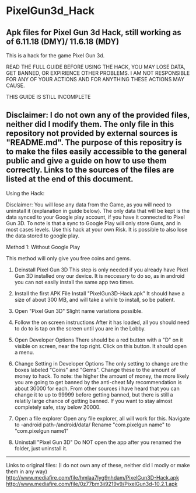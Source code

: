 # PixelGun3d_Hack
Apk files for Pixel Gun 3d Hack, still working as of 6.11.18 (DMY)/ 11.6.18 (MDY)
-------------------------------------------------------------------------------------------
This is a hack for the game Pixel Gun 3d. 

READ THE FULL GUIDE BEFORE USING THE HACK, YOU MAY LOSE DATA, GET BANNED, OR EXPIRIENCE OTHER PROBLEMS.
I AM NOT RESPONSIBLE FOR ANY OF YOUR ACTIONS AND FOR ANYTHING THESE ACTIONS MAY CAUSE.

THIS GUIDE IS STILL INCOMPLETE

Disclaimer: I do not own any of the provided files, neither did I modify them. The only file in this repository not provided by external sources is "README.md". The purpose of this repositry is to make the files easily accessible to the general public and give a guide on how to  use them correctly. Links to the sources of the files are listed at the end of this document. 
-------------------------------------------------------------------------------------------
Using the Hack:

Disclaimer: You will lose any data from the Game, as you will need to uninstall it (explanation in guide below). The only data that will be kept is the data synced to your Google play account, if you have it connected to Pixel Gun 3D. To note is that a sync to Google Play will only store Guns, and in most cases levels. Use this hack at your own Risk. It is possible to also lose the data stored to google play.

Method 1: 
Without Google Play

This method will only give you free coins and gems.

1. Deinstall Pixel Gun 3D
    This step is only needed if you already have Pixel Gun 3D installed ony our device.
    It is neccesary to do so, as in android you can not easily install the same app two times.
    
2. Install the first APK File
    Install "PixelGun3D-Hack.apk"
    It should have a size of about 300 MB, and will take a while to install, so be patient.
    
3. Open "Pixel Gun 3D"
    Slight name variations possible.

4. Follow the on screen instructions
    After it has loaded, all you should need to do to is tap on the screen until you are in the Lobby.
    
5. Open Developer Options
    There should be a red button with a "D" on it visible on screen, near the top right.
    Click on this button.
    It should open a menu.
    
6. Change Setting in Developer Options
    The only setting to change are the boxes labeled "Coins" and "Gems".
    Change these to the amount of money to hack. 
    To note: the higher the amount of money, the more likely you are going to get banned by the anti-cheat
    My recommendation is about 30000 for each.
    From other sources i have heard that you can change it to up to 99999 before getting banned, but there is still a relatily large chance of getting banned.
    If you want to stay almost completely safe, stay below 20000.
    
7. Open a file explorer
    Open any file explorer, all will work for this.
    Navigate to -android path-/android/data/
    Rename "com.pixelgun name" to "com.pixelgun name1"
 
8. Uninstall "Pixel Gun 3D"
    Do NOT open the app after you renamed the folder, just uninstall it.
    
 
-------------------------------------------------------------------------------------------
Links to original files: (I do not own any of these, neither did I modiy or make them in any way)
http://www.mediafire.com/file/hmlaa7lyg9nhdam/PixelGun3D-Hack.apk
http://www.mediafire.com/file/0z77bm3ii9219v9/PixelGun3d-10.2.1.apk
